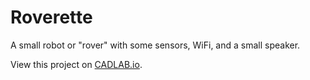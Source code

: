 # Roverette
A small robot or "rover" with some sensors, WiFi, and a small speaker.


View this project on [CADLAB.io](https://cadlab.io/project/23393).